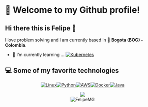 # 👋 Welcome to my Github profile!
## Hi there this is Felipe 👋

<div>

I love problem solving and I am currently based in 📍 **Bogota (BOG) - Colombia**.

</div>

<div>
  
- 🌱 I’m currently learning ... [![Kubernetes](https://img.shields.io/badge/Kubernetes-blue?style=for-the-badge)](https://kubernetes.io/)

</div>

## 💻 Some of my favorite technologies


<div align="center">
  
[![Linux](https://img.shields.io/badge/Linux-FCC624?style=for-the-badge&logo=linux&logoColor=black)](https://www.kernel.org/)[![Python](https://img.shields.io/badge/python-3670A0?style=for-the-badge&logo=python&logoColor=ffdd54)](https://www.python.org/)[![AWS](https://img.shields.io/badge/AWS-%23FF9900.svg?style=for-the-badge&logo=amazon-aws&logoColor=white)](https://aws.amazon.com/)[![Docker](https://img.shields.io/badge/docker-%230db7ed.svg?style=for-the-badge&logo=docker&logoColor=white)](https://www.docker.com/)[![Java](https://img.shields.io/badge/java-blue?style=for-the-badge)](https://www.java.com)


</div>

<div align="center">

  <img src="https://github-readme-stats.vercel.app/api/top-langs/?username=FelipeMG"></a><br>
  <img src="https://komarev.com/ghpvc/?username=FelipeMG&label=Profile%20views&color=blue&style=plastic" alt="FelipeMG"> </a>

</div>

<!--
**FelipeMG/FelipeMG** is a ✨ _special_ ✨ repository because its `README.md` (this file) appears on your GitHub profile.

Here are some ideas to get you started:

- 🔭 I’m currently working on ...
- 🌱 I’m currently learning ...
- 👯 I’m looking to collaborate on ...
- 🤔 I’m looking for help with ...
- 💬 Ask me about ...
- 📫 How to reach me: ...
- ⚡ Fun fact: ...
-->
